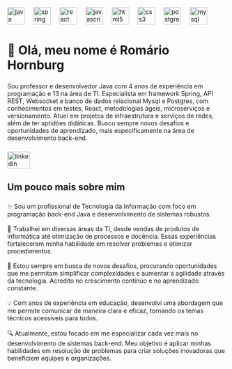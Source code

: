 <div align="left">
  <img src="https://cdn.jsdelivr.net/gh/devicons/devicon/icons/java/java-original.svg" height="40" alt="java logo"  />
  <img width="12" />
  <img src="https://cdn.jsdelivr.net/gh/devicons/devicon/icons/spring/spring-original.svg" height="40" alt="spring logo"  />
  <img width="12" />
  <img src="https://cdn.jsdelivr.net/gh/devicons/devicon/icons/react/react-original.svg" height="40" alt="react logo"  />
  <img width="12" />
  <img src="https://cdn.jsdelivr.net/gh/devicons/devicon/icons/javascript/javascript-original.svg" height="40" alt="javascript logo"  />
  <img width="12" />
  <img src="https://cdn.jsdelivr.net/gh/devicons/devicon/icons/html5/html5-original.svg" height="40" alt="html5 logo"  />
  <img width="12" />
  <img src="https://cdn.jsdelivr.net/gh/devicons/devicon/icons/css3/css3-original.svg" height="40" alt="css3 logo"  />
  <img width="12" />
  <img src="https://cdn.jsdelivr.net/gh/devicons/devicon/icons/postgresql/postgresql-original.svg" height="40" alt="postgresql logo"  />
  <img width="12" />
  <img src="https://cdn.jsdelivr.net/gh/devicons/devicon/icons/mysql/mysql-original.svg" height="40" alt="mysql logo"  />
</div>

###

<h1 align="left">👋 Olá, meu nome é Romário Hornburg</h1>

###

<p align="left">Sou professor e desenvolvedor Java com 4 anos de experiência em programação e 13 na área de TI. Especialista em framework Spring, API REST, Websocket e banco de dados relacional Mysql e Postgres, com conhecimentos em testes, React, metodologias ágeis, microserviços e versionamento. Atuei em projetos de infraestrutura e serviços de redes, além de ter aptidões didáticas. Busco sempre novos desafios e oportunidades de aprendizado, mais especificamente na área de desenvolvimento back-end.</p>

###

<div align="left">
  <a href="https://www.linkedin.com/in/romario-hornburg/" target="_blank">
    <img src="https://raw.githubusercontent.com/maurodesouza/profile-readme-generator/master/src/assets/icons/social/linkedin/default.svg" width="52" height="40" alt="linkedin logo"  />
  </a>
</div>

###

<h2 align="left">Um pouco mais sobre mim</h2>

###

<p align="left">✨ Sou um profissional de Tecnologia da Informação com foco em programação back-end Java e desenvolvimento de sistemas robustos. <br><br>💼 Trabalhei em diversas áreas da TI, desde vendas de produtos de informática até otimização de processos e docência. Essas experiências fortaleceram minha habilidade em resolver problemas e otimizar procedimentos.<br><br>🚀 Estou sempre em busca de novos desafios, procurando oportunidades que me permitam simplificar complexidades e aumentar a agilidade através da tecnologia. Acredito no crescimento contínuo e no aprendizado constante.<br><br>💡 Com anos de experiência em educação, desenvolvi uma abordagem que me permite comunicar de maneira clara e eficaz, tornando os temas técnicos acessíveis para todos.<br><br>🔍 Atualmente, estou focado em me especializar cada vez mais no desenvolvimento de sistemas back-end. Meu objetivo é aplicar minhas habilidades em resolução de problemas para criar soluções inovadoras que beneficiem equipes e organizações.</p>

###
